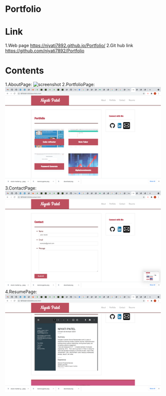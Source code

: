 # Portfolio

# Link
1.Web page https://niyati7892.github.io/Portfolio/
2.Git hub link https://github.com/niyati7892/Portfolio

# Contents
1.AboutPage:
![screenshot]()
2.PortfolioPage:
![screenshot](https://github.com/niyati7892/Portfolio/blob/main/assets/Screen%20Shot%202021-04-09%20at%2012.05.14%20PM.png)
3.ContactPage:
![screenshot](https://github.com/niyati7892/Portfolio/blob/main/assets/Screen%20Shot%202021-04-09%20at%2012.05.19%20PM.png)
4.ResumePage:
![screenshot](https://github.com/niyati7892/Portfolio/blob/main/assets/Screen%20Shot%202021-04-09%20at%2012.05.28%20PM.png)

